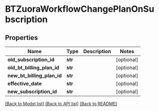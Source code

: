 # BTZuoraWorkflowChangePlanOnSubscription

## Properties
Name | Type | Description | Notes
------------ | ------------- | ------------- | -------------
**old_subscription_id** | **str** |  | [optional] 
**old_bt_billing_plan_id** | **str** |  | [optional] 
**new_bt_billing_plan_id** | **str** |  | [optional] 
**effective_date** | **str** |  | [optional] 
**new_subscription_id** | **str** |  | [optional] 

[[Back to Model list]](../README.md#documentation-for-models) [[Back to API list]](../README.md#documentation-for-api-endpoints) [[Back to README]](../README.md)


